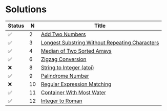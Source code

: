 # Solutions

 Status | N |  Title |
--------|---|--------|
 &#9989;| 2 |[Add Two Numbers](https://leetcode.com/problems/two-sum) |
 &#9989;| 3 |[Longest Substring Without Repeating Characters](https://leetcode.com/problems/longest-substring-without-repeating-characters) |
 &#9989;| 4 |[Median of Two Sorted Arrays](https://leetcode.com/problems/median-of-two-sorted-arrays) |
 &#9989;| 6 |[Zigzag Conversion](https://leetcode.com/problems/zigzag-conversion) |
 &#10060;| 8 |[String to Integer (atoi)](https://leetcode.com/problems/string-to-integer-atoi) |
 &#9989;| 9 |[Palindrome Number](https://leetcode.com/problems/palindrome-number) |
 &#10060;| 10|[Regular Expression Matching](https://leetcode.com/problems/regular-expression-matching) |
 &#9989;| 11|[Container With Most Water](https://leetcode.com/problems/container-with-most-water) |
 &#9989;| 12|[Integer to Roman](https://leetcode.com/problems/integer-to-roman) |
